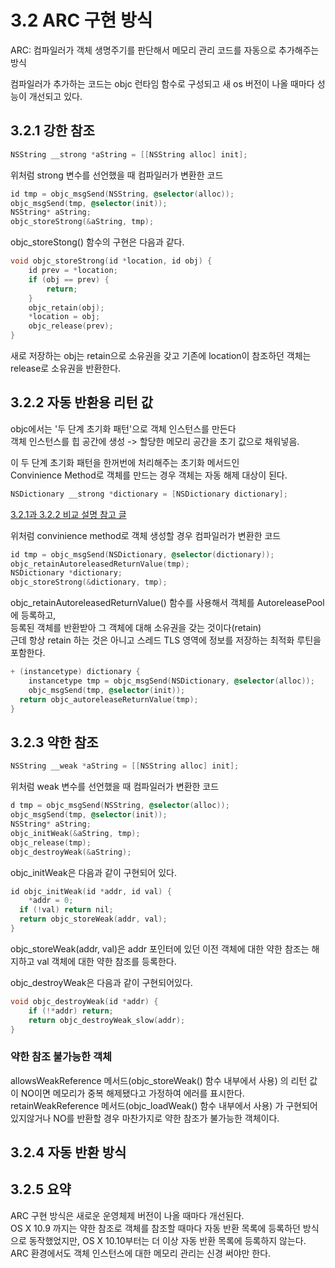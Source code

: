# 3.2 ARC 구현 방식

ARC: 컴파일러가 객체 생명주기를 판단해서 메모리 관리 코드를 자동으로 추가해주는 방식

컴파일러가 추가하는 코드는 objc 런타임 함수로 구성되고 새 os 버전이 나올 때마다 성능이 개선되고 있다.

## 3.2.1 강한 참조

```objectivec
NSString __strong *aString = [[NSString alloc] init]; 
```

위처럼 strong 변수를 선언했을 때 컴파일러가 변환한 코드

```objectivec
id tmp = objc_msgSend(NSString, @selector(alloc)); 
objc_msgSend(tmp, @selector(init));
NSString* aString;
objc_storeStrong(&aString, tmp); 
```

objc_storeStong() 함수의 구현은 다음과 같다.

```objectivec
void objc_storeStrong(id *location, id obj) { 
	id prev = *location; 
	if (obj == prev) { 
		return; 
	} 
	objc_retain(obj); 
	*location = obj; 
	objc_release(prev); 
} 
```

새로 저장하는 obj는 retain으로 소유권을 갖고 기존에 location이 참조하던 객체는 release로 소유권을 반환한다.

 
  
## 3.2.2 자동 반환용 리턴 값

objc에서는 '두 단계 초기화 패턴'으로 객체 인스턴스를 만든다  
객체 인스턴스를 힙 공간에 생성 -> 할당한 메모리 공간을 초기 값으로 채워넣음.

이 두 단계 초기화 패턴을 한꺼번에 처리해주는 초기화 메서드인   
Convinience Method로 객체를 만드는 경우 객체는 자동 해제 대상이 된다.

```objectivec
NSDictionary __strong *dictionary = [NSDictionary dictionary]; 
```
  
    
[3.2.1과 3.2.2 비교 설명 참고 글](https://www.clien.net/service/board/cm_app/1254304)

위처럼 convinience method로 객체 생성할 경우 컴파일러가 변환한 코드

```objectivec
id tmp = objc_msgSend(NSDictionary, @selector(dictionary)); 
objc_retainAutoreleasedReturnValue(tmp); 
NSDictionary *dictionary; 
objc_storeStrong(&dictionary, tmp); 
```

objc_retainAutoreleasedReturnValue() 함수를 사용해서 객체를 AutoreleasePool에 등록하고,   
등록된 객체를 반환받아 그 객체에 대해 소유권을 갖는 것이다(retain)   
근데 항상 retain 하는 것은 아니고 스레드 TLS 영역에 정보를 저장하는 최적화 루틴을 포함한다. 

```objectivec
+ (instancetype) dictionary { 
	instancetype tmp = objc_msgSend(NSDictionary, @selector(alloc)); 
	objc_msgSend(tmp, @selector(init));	
  return objc_autoreleaseReturnValue(tmp); 
} 
```

## 3.2.3 약한 참조

```objectivec
NSString __weak *aString = [[NSString alloc] init]; 
```

위처럼 weak 변수를 선언했을 때 컴파일러가 변환한 코드

```objectivec
d tmp = objc_msgSend(NSString, @selector(alloc)); 
objc_msgSend(tmp, @selector(init));
NSString* aString;
objc_initWeak(&aString, tmp); 
objc_release(tmp);
objc_destroyWeak(&aString); 
```

objc_initWeak은 다음과 같이 구현되어 있다.

```objectivec
id objc_initWeak(id *addr, id val) { 
	*addr = 0;	
  if (!val) return nil;	
  return objc_storeWeak(addr, val); 
}
```

objc_storeWeak(addr, val)은 addr 포인터에 있던 이전 객체에 대한 약한 참조는 해지하고 val 객체에 대한 약한 참조를 등록한다.  
  
objc_destroyWeak은 다음과 같이 구현되어있다. 

```objectivec
void objc_destroyWeak(id *addr) { 
	if (!*addr) return; 
	return objc_destroyWeak_slow(addr); 
}
```
 
### 약한 참조 불가능한 객체

allowsWeakReference 메서드(objc_storeWeak() 함수 내부에서 사용) 의 리턴 값이 NO이면 메모리가 중복 해제됐다고 가정하여 에러를 표시한다.   
retainWeakReference 메서드(objc_loadWeak() 함수 내부에서 사용) 가 구현되어 있지않거나 NO를 반환할 경우 마찬가지로 약한 참조가 불가능한 객체이다.

## 3.2.4 자동 반환 방식 

## 3.2.5 요약
ARC 구현 방식은 새로운 운영체제 버전이 나올 때마다 개선된다.   
OS X 10.9 까지는 약한 참조로 객체를 참조할 때마다 자동 반환 목록에 등록하던 방식으로 동작했었지만, OS X 10.10부터는 더 이상 자동 반환 목록에 등록하지 않는다.   
ARC 환경에서도 객체 인스턴스에 대한 메모리 관리는 신경 써야만 한다. 





